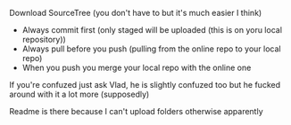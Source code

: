 Download SourceTree (you don't have to but it's much easier I think)
- Always commit first (only staged will be uploaded (this is on yoru local repository))
- Always pull before you push (pulling from the online repo to your local repo)
- When you push you merge your local repo with the online one

If you're confuzed just ask Vlad, he is slightly confuzed too but he fucked around with it a lot more (supposedly)

Readme is there because I can't upload folders otherwise apparently

